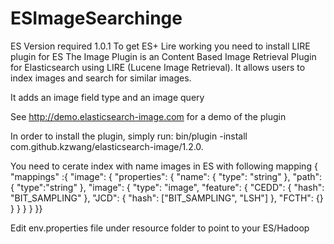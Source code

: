 # ESImageSearchinge

ES Version required 1.0.1
To get ES+ Lire working you need to install LIRE plugin for ES
The Image Plugin is an Content Based Image Retrieval Plugin for Elasticsearch using LIRE (Lucene Image Retrieval). It allows users to index images and search for similar images.

It adds an image field type and an image query

See http://demo.elasticsearch-image.com for a demo of the plugin

In order to install the plugin, simply run: bin/plugin -install com.github.kzwang/elasticsearch-image/1.2.0.



You need to cerate index with name images  in ES with following mapping
{
 "mappings" :{
    "image": {
        "properties": {
            "name": {
                "type": "string"
            },
            "path":{
            	"type":"string"
            },
            "image": {
                "type": "image",
                "feature": {
                    "CEDD": {
                        "hash": "BIT_SAMPLING"
                    },
                    "JCD": {
                        "hash": ["BIT_SAMPLING", "LSH"]
                    },
                    "FCTH": {}
                }
            }
        }
    }
}}

Edit env.properties file under resource folder to point to your ES/Hadoop
